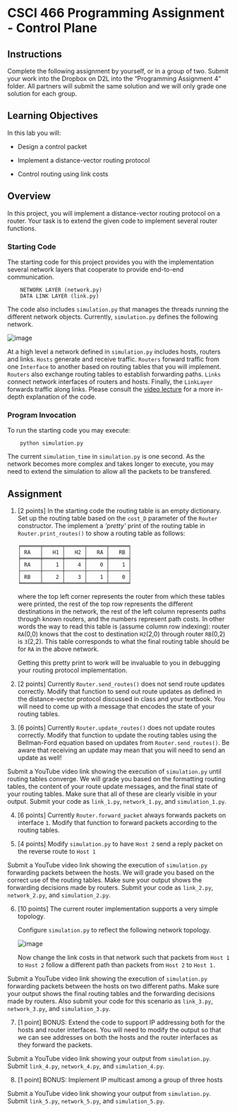 # CSCI 466 Programming Assignment - Control Plane 

## Instructions


Complete the following assignment by yourself, or in a group of two.
Submit your work into the Dropbox on D2L into the “Programming Assignment 4” folder. 
All partners will submit the same solution and we will only grade one solution for each group.

## Learning Objectives

In this lab you will:

-   Design a control packet

-   Implement a distance-vector routing protocol

-   Control routing using link costs

## Overview

In this project, you will implement a distance-vector routing protocol on a router. 
Your task is to extend the given code to implement several router functions.

### Starting Code

The starting code for this project provides you with the implementation several network layers that cooperate to provide end-to-end communication.

```
    NETWORK LAYER (network.py)
    DATA LINK LAYER (link.py)
```

The code also includes `simulation.py` that manages the threads running the different network objects.
Currently, `simulation.py` defines the following network.

![image](images/simple.png)
<!-- <img src="images/simple.png" alt="Drawing" style="width:400pt; height:100pt"/> -->

At a high level a network defined in `simulation.py` includes hosts, routers and links. 
`Hosts` generate and receive traffic. 
`Routers` forward traffic from one `Interface` to another based on routing tables that you will implement. 
`Routers` also exchange routing tables to establish forwarding paths.
`Links` connect network interfaces of routers and hosts. 
Finally, the `LinkLayer` forwards traffic along links. 
Please consult the [video lecture](https://www.youtube.com/watch?v=vsB5zJLCU2k) for a more in-depth explanation of the code.

### Program Invocation

To run the starting code you may execute:

```
    python simulation.py
```

The current `simulation_time` in `simulation.py` is one second. As the network becomes more complex and takes longer to execute, you may need to extend the simulation to allow all the packets to be transfered.


## Assignment

1. [2 points] In the starting code the routing table is an empty dictionary.
	Set up the routing table based on the `cost_D` parameter of the `Router` constructor.
	The implement a _'pretty'_ print of the routing table in `Router.print_routes()` to show a routing table as follows:

	```
	╒══════╤══════╤══════╤══════╤══════╕
	│ RA   │   H1 │   H2 │   RA │   RB │
	╞══════╪══════╪══════╪══════╪══════╡
	│ RA   │    1 │    4 │    0 │    1 │
	├──────┼──────┼──────┼──────┼──────┤
	│ RB   │    2 │    3 │    1 │    0 │
	╘══════╧══════╧══════╧══════╧══════╛
 	```  
 	
	where the top left corner represents the router from which these tables were printed, the rest of the top row represents the different destinations in the network, the rest of the left column represents paths through known routers, and the numbers represent path costs. 
	In other words the way to read this table is (assume column row indexing): router `RA`(0,0) knows that the cost to destination `H2`(2,0) through router `RB`(0,2) is `3`(2,2).
 	This table corresponds to what the final routing table should be for `RA` in the above network.

 	Getting this pretty print to work will be invaluable to you in debugging your routing protocol implementation.


2. [2 points] Currently `Router.send_routes()` does not send route updates correctly. 
Modify that function to send out route updates as defined in the distance-vector protocol discussed in class and your textbook. 
You will need to come up with a message that encodes the state of your routing tables. 


3. [6 points] Currently `Router.update_routes()` does not update routes correctly. 
Modify that function to update the routing tables using the  Bellman-Ford equation based on updates from `Router.send_routes()`. 
Be aware that receiving an update may mean that you will need to send an update as well!


Submit a YouTube video link showing the execution of `simulation.py` until routing tables converge.
	We will grade you based on the formatting routing tables, the content of your route update messages, and the final state of your routing tables.
	Make sure that all of these are clearly visible in your output.
	Submit your code as `link_1.py`, `network_1.py`, and `simulation_1.py`.


4. [6 points] Currently `Router.forward_packet` always forwards packets on interface `1`.
	Modify that function to forward packets according to the routing tables.

5. [4 points] Modify `simulation.py` to have `Host 2` send a reply packet on the reverse route to `Host 1`


Submit a YouTube video link showing the execution of `simulation.py` forwarding packets between the hosts.
We will grade you based on the correct use of the routing tables.
Make sure your output shows the forwarding decisions made by routers.
Submit your code as `link_2.py`, `network_2.py`, and `simulation_2.py`.



6. [10 points] The current router implementation supports a very simple topology.

	Configure `simulation.py` to reflect the following network topology.

	![image](images/complex.png) 

	Now change the link costs in that network such that packets from `Host 1` to `Host 2` follow a different path than packets from `Host 2` to `Host 1.`

Submit a YouTube video link showing the execution of `simulation.py` forwarding packets between the hosts on two different paths.
Make sure your output shows the final routing tables and the forwarding decisions made by routers.
Also submit your code for this scenario as `link_3.py`, `network_3.py`, and `simulation_3.py`.


7. [1 point] BONUS: Extend the code to support IP addressing both for the hosts and router interfaces. You will need to modify the output so that we can see addresses on both the hosts and the router interfaces as they forward the packets.

Submit a YouTube video link showing your output from `simulation.py`.
Submit `link_4.py`, `network_4.py`, and `simulation_4.py`.

8. [1 point] BONUS: Implement IP multicast among a group of three hosts

Submit a YouTube video link showing your output from `simulation.py`. 
Submit `link_5.py`, `network_5.py`, and `simulation_5.py`.
